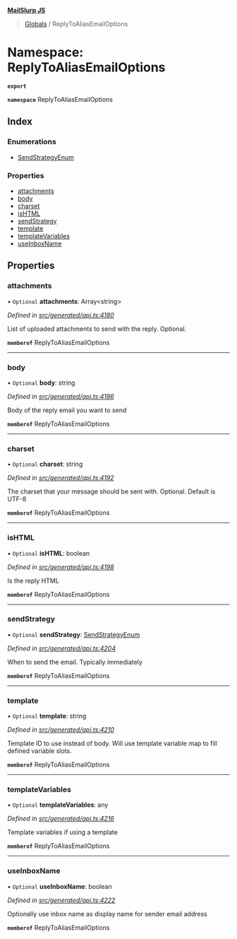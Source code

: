 **[MailSlurp JS](../README.md)**

> [Globals](../README.md) / ReplyToAliasEmailOptions

# Namespace: ReplyToAliasEmailOptions

**`export`** 

**`namespace`** ReplyToAliasEmailOptions

## Index

### Enumerations

* [SendStrategyEnum](../enums/replytoaliasemailoptions.sendstrategyenum.md)

### Properties

* [attachments](replytoaliasemailoptions.md#attachments)
* [body](replytoaliasemailoptions.md#body)
* [charset](replytoaliasemailoptions.md#charset)
* [isHTML](replytoaliasemailoptions.md#ishtml)
* [sendStrategy](replytoaliasemailoptions.md#sendstrategy)
* [template](replytoaliasemailoptions.md#template)
* [templateVariables](replytoaliasemailoptions.md#templatevariables)
* [useInboxName](replytoaliasemailoptions.md#useinboxname)

## Properties

### attachments

• `Optional` **attachments**: Array\<string>

*Defined in [src/generated/api.ts:4180](https://github.com/mailslurp/mailslurp-client/blob/05090ce/src/generated/api.ts#L4180)*

List of uploaded attachments to send with the reply. Optional.

**`memberof`** ReplyToAliasEmailOptions

___

### body

• `Optional` **body**: string

*Defined in [src/generated/api.ts:4186](https://github.com/mailslurp/mailslurp-client/blob/05090ce/src/generated/api.ts#L4186)*

Body of the reply email you want to send

**`memberof`** ReplyToAliasEmailOptions

___

### charset

• `Optional` **charset**: string

*Defined in [src/generated/api.ts:4192](https://github.com/mailslurp/mailslurp-client/blob/05090ce/src/generated/api.ts#L4192)*

The charset that your message should be sent with. Optional. Default is UTF-8

**`memberof`** ReplyToAliasEmailOptions

___

### isHTML

• `Optional` **isHTML**: boolean

*Defined in [src/generated/api.ts:4198](https://github.com/mailslurp/mailslurp-client/blob/05090ce/src/generated/api.ts#L4198)*

Is the reply HTML

**`memberof`** ReplyToAliasEmailOptions

___

### sendStrategy

• `Optional` **sendStrategy**: [SendStrategyEnum](../enums/replytoaliasemailoptions.sendstrategyenum.md)

*Defined in [src/generated/api.ts:4204](https://github.com/mailslurp/mailslurp-client/blob/05090ce/src/generated/api.ts#L4204)*

When to send the email. Typically immediately

**`memberof`** ReplyToAliasEmailOptions

___

### template

• `Optional` **template**: string

*Defined in [src/generated/api.ts:4210](https://github.com/mailslurp/mailslurp-client/blob/05090ce/src/generated/api.ts#L4210)*

Template ID to use instead of body. Will use template variable map to fill defined variable slots.

**`memberof`** ReplyToAliasEmailOptions

___

### templateVariables

• `Optional` **templateVariables**: any

*Defined in [src/generated/api.ts:4216](https://github.com/mailslurp/mailslurp-client/blob/05090ce/src/generated/api.ts#L4216)*

Template variables if using a template

**`memberof`** ReplyToAliasEmailOptions

___

### useInboxName

• `Optional` **useInboxName**: boolean

*Defined in [src/generated/api.ts:4222](https://github.com/mailslurp/mailslurp-client/blob/05090ce/src/generated/api.ts#L4222)*

Optionally use inbox name as display name for sender email address

**`memberof`** ReplyToAliasEmailOptions
